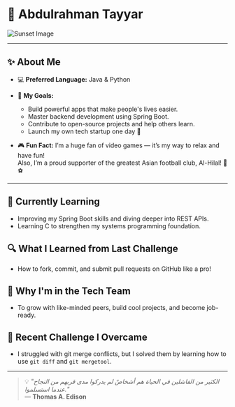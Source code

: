 # 👋 Abdulrahman Tayyar

![Sunset Image](https://img.freepik.com/free-vector/gradient-tropical-sunset-background_52683-131844.jpg?semt=ais_hybrid&w=740)

---

## ✨ About Me

- 💻 **Preferred Language:** Java & Python

- 🎯 **My Goals:**
  - Build powerful apps that make people's lives easier.
  - Master backend development using Spring Boot.
  - Contribute to open-source projects and help others learn.
  - Launch my own tech startup one day 🚀

- 🎮 **Fun Fact:** I’m a huge fan of video games — it’s my way to relax and have fun!  
  Also, I’m a proud supporter of the greatest Asian football club, Al-Hilal! 💙⚽

---

## 🚀 Currently Learning
- Improving my Spring Boot skills and diving deeper into REST APIs.
- Learning C to strengthen my systems programming foundation.

## 🔍 What I Learned from Last Challenge
- How to fork, commit, and submit pull requests on GitHub like a pro!

## 🎯 Why I'm in the Tech Team
- To grow with like-minded peers, build cool projects, and become job-ready.

## 🧩 Recent Challenge I Overcame
- I struggled with git merge conflicts, but I solved them by learning how to use `git diff` and `git mergetool`.

---

> 💡 *"الكثير من الفاشلين في الحياة هم أشخاصٌ لم يدركوا مدى قربهم من النجاح عندما استسلموا."*  
> — **Thomas A. Edison**

